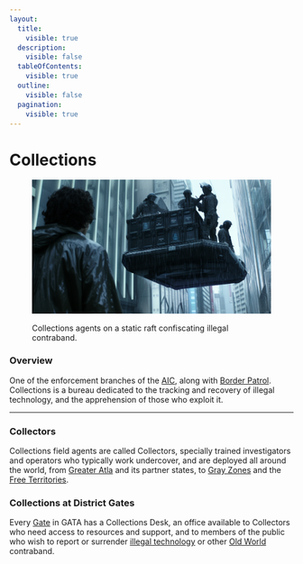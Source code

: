 ```yaml
---
layout:
  title:
    visible: true
  description:
    visible: false
  tableOfContents:
    visible: true
  outline:
    visible: false
  pagination:
    visible: true
---
```


# Collections

<figure><img src="../../../.gitbook/assets/collections-sfg87.png" alt=""><figcaption><p>Collections agents on a static raft confiscating illegal contraband.</p></figcaption></figure>

### **Overview**

One of the enforcement branches of the [AIC](../institutions/atlan-information-control-aic.md), along with [Border Patrol](../borders-and-travel/gate-patrol.md). Collections is a bureau dedicated to the tracking and recovery of illegal technology, and the apprehension of those who exploit it.

***

### Collectors

Collections field agents are called Collectors, specially trained investigators and operators who typically work undercover, and are deployed all around the world, from [Greater Atla](../politics/greater-atla.md) and its partner states, to [Gray Zones](../politics/gray-zones.md) and the [Free Territories](../../free-territories/).

### Collections at District Gates

Every [Gate](../borders-and-travel/gates.md) in GATA has a Collections Desk, an office available to Collectors who need access to resources and support, and to members of the public who wish to report or surrender [illegal technology](tech-regulation.md) or other [Old World](../../history/the-old-world.md) contraband.
